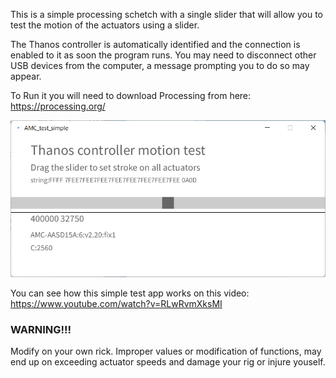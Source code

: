 This is a simple processing schetch with a single slider that will allow you to test the motion of the actuators using a slider.

The Thanos controller is automatically identified and the connection is enabled to it as soon the program runs. 
You may need to disconnect other USB devices from the computer, a message prompting you to do so may appear.

To Run it you will need to download Processing from here:
https://processing.org/



![Alt Text](https://github.com/tronicgr/AMC-AASD15A-Firmware/blob/master/Thanos-utility/Thanos-motion-test-simple/Thanos_motion_test_simple.jpg)


You can see how this simple test app works on this video:
https://www.youtube.com/watch?v=RLwRvmXksMI


### WARNING!!!
Modify on your own rick. Improper values or modification of functions, may end up on exceeding actuator speeds and damage your rig or injure youself.

